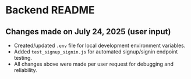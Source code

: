 # Backend README

## Changes made on July 24, 2025 (user input)

- Created/updated `.env` file for local development environment variables.
- Added `test_signup_signin.js` for automated signup/signin endpoint testing.
- All changes above were made per user request for debugging and reliability.
